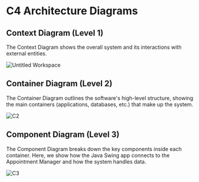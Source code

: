 # C4 Architecture Diagrams
## Context Diagram (Level 1)
The Context Diagram shows the overall system and its interactions with external entities.


![Untitled Workspace](https://github.com/user-attachments/assets/3a726816-b11e-4224-a799-07f43937149a)

## Container Diagram (Level 2)
The Container Diagram outlines the software's high-level structure, showing the main containers (applications, databases, etc.) that make up the system.

![C2](https://github.com/user-attachments/assets/25629140-9228-4906-ae6f-93d3aeab9885)

## Component Diagram (Level 3)
The Component Diagram breaks down the key components inside each container. Here, we show how the Java Swing app connects to the Appointment Manager and how the system handles data.

![C3](https://github.com/user-attachments/assets/52ffdb4b-d815-4f0f-977e-39cf22c403e6)
